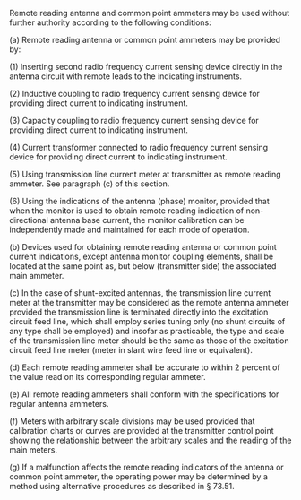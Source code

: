 Remote reading antenna and common point ammeters may be used without further authority according to the following conditions:

(a) Remote reading antenna or common point ammeters may be provided by:

(1) Inserting second radio frequency current sensing device directly in the antenna circuit with remote leads to the indicating instruments.

(2) Inductive coupling to radio frequency current sensing device for providing direct current to indicating instrument.

(3) Capacity coupling to radio frequency current sensing device for providing direct current to indicating instrument.

(4) Current transformer connected to radio frequency current sensing device for providing direct current to indicating instrument.

(5) Using transmission line current meter at transmitter as remote reading ammeter. See paragraph (c) of this section.

(6) Using the indications of the antenna (phase) monitor, provided that when the monitor is used to obtain remote reading indication of non-directional antenna base current, the monitor calibration can be independently made and maintained for each mode of operation.

(b) Devices used for obtaining remote reading antenna or common point current indications, except antenna monitor coupling elements, shall be located at the same point as, but below (transmitter side) the associated main ammeter.

(c) In the case of shunt-excited antennas, the transmission line current meter at the transmitter may be considered as the remote antenna ammeter provided the transmission line is terminated directly into the excitation circuit feed line, which shall employ series tuning only (no shunt circuits of any type shall be employed) and insofar as practicable, the type and scale of the transmission line meter should be the same as those of the excitation circuit feed line meter (meter in slant wire feed line or equivalent).

(d) Each remote reading ammeter shall be accurate to within 2 percent of the value read on its corresponding regular ammeter.

(e) All remote reading ammeters shall conform with the specifications for regular antenna ammeters.

(f) Meters with arbitrary scale divisions may be used provided that calibration charts or curves are provided at the transmitter control point showing the relationship between the arbitrary scales and the reading of the main meters.

(g) If a malfunction affects the remote reading indicators of the antenna or common point ammeter, the operating power may be determined by a method using alternative procedures as described in § 73.51.

